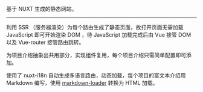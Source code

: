 基于 NUXT 生成的静态网站。

<hr class="read-more" />

利用 SSR （服务器渲染）为每个路由生成了静态页面，故打开页面无需加载 JavaScript 即可开始渲染 DOM ，待 JavaScript 加载完成后由 Vue 接管 DOM 以及 Vue-router 接管路由跳转。

为项目介绍抽象出共用部分，实现组件复用，每个项目介绍只需简单配置即可添加。

使用了 nuxt-i18n 自动生成多语言路由，动态加载，每个项目的富文本介绍用 Markdown 编写，使用 [markdown-loader](https://github.com/peerigon/markdown-loader) 转换为 HTML 加载。
